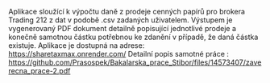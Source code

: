 Aplikace sloužící k výpočtu daně z prodeje cenných papírů pro brokera Trading 212 z dat v podobě .csv zadaných uživatelem. 
Výstupem je vygenerovaný PDF dokument detailně popisující jednotlivé prodeje a konečně samotnou částku potřebnou ke zdanění v případě, že daná částka existuje.
Aplikace je dostupná na adrese: https://sharetaxmax.onrender.com/
Detailní popis samotné práce : https://github.com/Prasospek/Bakalarska_prace_Stibor/files/14573407/zaverecna_prace-2.pdf
